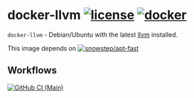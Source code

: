 # docker-llvm [![license][license-image]][license-url] [![docker][docker-image]][docker-url]

`docker-llvm` - Debian/Ubuntu with the latest [llvm][llvm-url] installed.

This image depends on [![`snowstep/apt-fast`][dockerhub-apt-fast-image]][dockerhub-apt-fast-url]

## Workflows

[![GitHub CI (Main)][github-main-image]][github-main-url]

[docker-image]:https://img.shields.io/docker/v/snowstep/llvm?logo=docker
[docker-url]:https://hub.docker.com/r/snowstep/llvm
[dockerhub-apt-fast-image]:https://img.shields.io/docker/v/snowstep/apt-fast?label=snowstep%2Fapt%2Dfast&logo=docker
[dockerhub-apt-fast-url]:https://hub.docker.com/r/snowstep/apt-fast
[github-main-image]:https://github.com/kei-g/docker-llvm/actions/workflows/main.yml/badge.svg
[github-main-url]:https://github.com/kei-g/docker-llvm/actions/workflows/main.yml
[license-image]:https://img.shields.io/github/license/kei-g/docker-llvm
[license-url]:https://github.com/kei-g/docker-llvm/blob/main/LICENSE
[llvm-url]:https://llvm.org/
